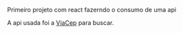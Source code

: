 Primeiro projeto com react fazerndo o consumo de uma api

A api usada foi a [ViaCep](https://viacep.com.br/) para buscar.